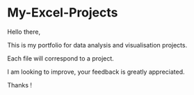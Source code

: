 # My-Excel-Projects
Hello there,

This is my portfolio for data analysis and visualisation projects.

Each file will correspond to a project.

I am looking to improve, your feedback is greatly appreciated.

Thanks !
